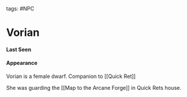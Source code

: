 tags: #NPC

# Vorian

#### Last Seen


#### Appearance


Vorian is a female dwarf. Companion to [[Quick Ret]]

She was guarding the [[Map to the Arcane Forge]] in Quick Rets house.